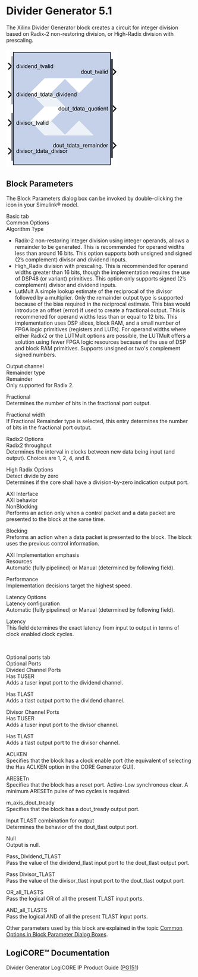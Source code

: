# Divider Generator 5.1

The Xilinx Divider Generator block creates a circuit for integer
division based on Radix-2 non-restoring division, or High-Radix division
with prescaling.

![](./Images/ggc1555437332895.png)

## Block Parameters

The Block Parameters dialog box can be invoked by double-clicking the
icon in your Simulink® model.

Basic tab  
Common Options  
Algorithm Type  
- Radix-2 non-restoring integer division using integer operands, allows
  a remainder to be generated. This is recommended for operand widths
  less than around 16 bits. This option supports both unsigned and
  signed (2’s complement) divisor and dividend inputs.
- High_Radix division with prescaling. This is recommended for operand
  widths greater than 16 bits, though the implementation requires the
  use of DSP48 (or variant) primitives. This option only supports signed
  (2’s complement) divisor and dividend inputs.
- LutMult A simple lookup estimate of the reciprocal of the divisor
  followed by a multiplier. Only the remainder output type is supported
  because of the bias required in the reciprocal estimate. This bias
  would introduce an offset (error) if used to create a fractional
  output. This is recommened for operand widths less than or equal to 12
  bits. This implementation uses DSP slices, block RAM, and a small
  number of FPGA logic primitives (registers and LUTs). For operand
  widths where either Radix2 or the LUTMult options are possible, the
  LUTMult offers a solution using fewer FPGA logic resources because of
  the use of DSP and block RAM primitives. Supports unsigned or two's
  complement signed numbers.

Output channel  
Remainder type  
Remainder  
Only supported for Radix 2.

Fractional  
Determines the number of bits in the fractional port output.

Fractional width  
If Fractional Remainder type is selected, this entry determines the
number of bits in the fractional port output.

Radix2 Options  
Radix2 throughput  
Determines the interval in clocks between new data being input (and
output). Choices are 1, 2, 4, and 8.

High Radix Options  
Detect divide by zero  
Determines if the core shall have a division-by-zero indication output
port.

AXI Interface  
AXI behavior  
NonBlocking  
Performs an action only when a control packet and a data packet are
presented to the block at the same time.

Blocking  
Preforms an action when a data packet is presented to the block. The
block uses the previous control information.

AXI Implementation emphasis  
Resources  
Automatic (fully pipelined) or Manual (determined by following field).

Performance  
Implementation decisions target the highest speed.

Latency Options  
Latency configuration  
Automatic (fully pipelined) or Manual (determined by following field).

Latency  
This field determines the exact latency from input to output in terms of
clock enabled clock cycles.

&nbsp;

Optional ports tab  
Optional Ports  
Divided Channel Ports  
Has TUSER  
Adds a tuser input port to the dividend channel.

Has TLAST  
Adds a tlast output port to the dividend channel.

Divisor Channel Ports  
Has TUSER  
Adds a tuser input port to the divisor channel.

Has TLAST  
Adds a tlast output port to the divisor channel.

ACLKEN  
Specifies that the block has a clock enable port (the equivalent of
selecting the Has ACLKEN option in the CORE Generator GUI).

ARESETn  
Specifies that the block has a reset port. Active-Low synchronous clear.
A minimum ARESETn pulse of two cycles is required.

m_axis_dout_tready  
Specifies that the block has a dout_tready output port.

Input TLAST combination for output  
Determines the behavior of the dout_tlast output port.

Null  
Output is null.

Pass_Dividend_TLAST  
Pass the value of the dividend_tlast input port to the dout_tlast output
port.

Pass Divisor_TLAST  
Pass the value of the divisor_tlast input port to the dout_tlast output
port.

OR_all_TLASTS  
Pass the logical OR of all the present TLAST input ports.

AND_all_TLASTS  
Pass the logical AND of all the present TLAST input ports.

Other parameters used by this block are explained in the topic [Common
Options in Block Parameter Dialog
Boxes](common-options-in-block-parameter-dialog-boxes-aa1032308.html).

## LogiCORE™ Documentation

Divider Generator LogiCORE IP Product Guide
([PG151](https://www.xilinx.com/cgi-bin/docs/ipdoc?c=div_gen;v=latest;d=pg151-div-gen.pdf))
